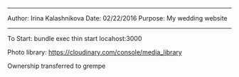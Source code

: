 **********************************************
Author: Irina Kalashnikova
Date: 02/22/2016
Purpose: My wedding website
**********************************************


To Start: 
bundle exec thin start
locahost:3000

Photo library:
https://cloudinary.com/console/media_library

Ownership transferred to grempe


